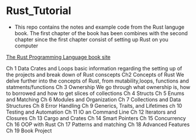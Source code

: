 # Rust_Tutorial
* This repo contains the notes and example code from the Rust languge book. The first chapter of the book has been combines with the second chapter since the first chapter consist of setting up Rust on you computer

[The Rust Programming Language book site ](https://doc.rust-lang.org/book/)

Ch 1 Data Crates and Loops
    basic information regarding the setting up of the projects and break down of Rust conscepts
Ch2 Concepts of Rust
    We delve further into the concepts of Rust, from mutability,loops, functions and statments/functions
Ch 3 Ownership 
    We go through what ownership is, how to borrowed and how to get slices of collections
Ch 4 Structs
Ch 5 Enums and Matching
Ch 6 Modules and Organization
Ch 7 Collections and Data Structures
Ch 8 Error Handling
Ch 9 Generics, Traits, and Lifetimes
ch 10 Testing and Automation
Ch 11 IO an Command Line 
Ch 12 Iterators and Closures
Ch 13 Cargo and Crates
Ch 14 Smart Pointers
Ch 15 Concurrency 
Ch 16 OOP with Rust
Ch 17 Patterns and matching
Ch 18 Advanced Features
Ch 19 Book Project







